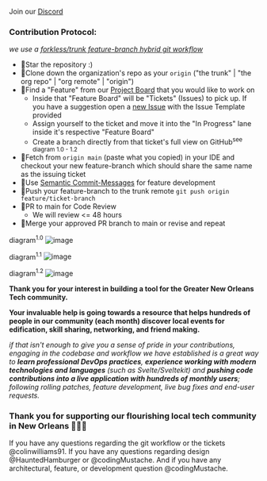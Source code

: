 Join our [Discord](https://discord.gg/Hea5n85VEv)

### Contribution Protocol:

_we use a [forkless/trunk feature-branch hybrid git workflow](https://www.atlassian.com/git/tutorials/comparing-workflows/feature-branch-workflow)_

- 🌟Star the repository :)
- 📌Clone down the organization's repo as your `origin` ("the trunk" | "the org repo" | "org remote" | "origin")
- 📌Find a "Feature" from our [Project Board](https://github.com/orgs/Nola-Devs/projects/1) that you would like to work on
  - Inside that "Feature Board" will be "Tickets" (Issues) to pick up. If you have a suggestion open a [new Issue](https://github.com/Nola-Devs/Nola-Devs-v2/issues/new/choose) with the Issue Template provided
  - Assign yourself to the ticket and move it into the "In Progress" lane inside it's respective "Feature Board"
  - Create a branch directly from that ticket's full view on GitHub<sup>see diagram 1.0 - 1.2</sup>
- 📌Fetch from `origin main` (paste what you copied) in your IDE and checkout your new feature-branch which should share the same name as the issuing ticket
- 📌Use [Semantic Commit-Messages](https://gist.github.com/joshbuchea/6f47e86d2510bce28f8e7f42ae84c716) for feature development
- 📌Push your feature-branch to the trunk remote `git push origin feature/ticket-branch`
- 📌PR to main for Code Review
  - We will review <= 48 hours
- 🎇Merge your approved PR branch to main or revise and repeat

diagram<sup>1.0</sup>
![image](https://github.com/Nola-Devs/Nola-Devs-v2/assets/92059005/2e40f7b5-e109-4062-b323-96228da620bd)

diagram<sup>1.1</sup>
![image](https://github.com/Nola-Devs/Nola-Devs-v2/assets/92059005/012294aa-41c0-4a0e-aa19-1ea287045eb5)

diagram<sup>1.2</sup>
![image](https://github.com/Nola-Devs/Nola-Devs-v2/assets/92059005/9ebcf2a7-ef65-43ff-8cf4-193af1a6239b)

**Thank you for your interest in building a tool for the Greater New Orleans Tech community.**

**Your invaluable help is going towards a resource that helps hundreds of people in our community (each month) discover local events for edification, skill sharing, networking, and friend making.**

_if that isn't enough to give you a sense of pride in your contributions, engaging in the codebase and workflow we have established is a great way to **learn professional DevOps practices**, **experience working with modern technologies and languages** (such as Svelte/Sveltekit) and **pushing code contributions into a live application with hundreds of monthly users**; following rolling patches, feature development, live bug fixes and end-user requests._

### Thank you for supporting our flourishing local tech community in New Orleans 💜💛💚

If you have any questions regarding the git workflow or the tickets @colinwilliams91.
If you have any questions regarding design @HauntedHamburger or @codingMustache.
And if you have any architectural, feature, or development question @codingMustache.